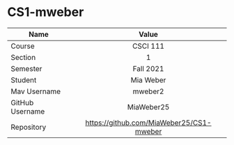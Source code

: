 # CS1-mweber
| Name           | Value                                   |
|----------------|:---------------------------------------:|
| Course         | CSCI 111                                |
| Section        | 1                                       |
| Semester       | Fall 2021                               |
| Student        | Mia Weber                               | 
| Mav Username   | mweber2                                 |
| GitHub Username| MiaWeber25                              |
| Repository     | https://github.com/MiaWeber25/CS1-mweber|